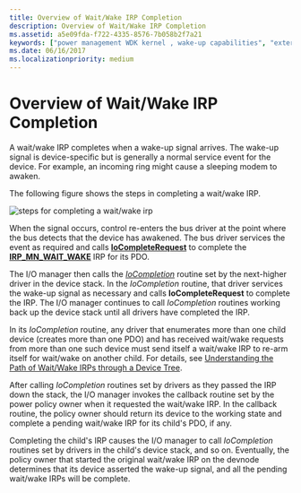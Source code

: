 ```yaml
---
title: Overview of Wait/Wake IRP Completion
description: Overview of Wait/Wake IRP Completion
ms.assetid: a5e09fda-f722-4335-8576-7b058b2f7a21
keywords: ["power management WDK kernel , wake-up capabilities", "external wake signals WDK", "awakening devices", "wake-up capabilities WDK power management", "device wake ups WDK power management", "IRP_MN_WAIT_WAKE", "wait/wake IRPs WDK power management , completing"]
ms.date: 06/16/2017
ms.localizationpriority: medium
---
```


# Overview of Wait/Wake IRP Completion





A wait/wake IRP completes when a wake-up signal arrives. The wake-up signal is device-specific but is generally a normal service event for the device. For example, an incoming ring might cause a sleeping modem to awaken.

The following figure shows the steps in completing a wait/wake IRP.

![steps for completing a wait/wake irp](images/comp-waitwake.png)

When the signal occurs, control re-enters the bus driver at the point where the bus detects that the device has awakened. The bus driver services the event as required and calls [**IoCompleteRequest**](https://docs.microsoft.com/windows-hardware/drivers/ddi/wdm/nf-wdm-iocompleterequest) to complete the [**IRP\_MN\_WAIT\_WAKE**](https://docs.microsoft.com/windows-hardware/drivers/kernel/irp-mn-wait-wake) IRP for its PDO.

The I/O manager then calls the [*IoCompletion*](https://docs.microsoft.com/windows-hardware/drivers/ddi/wdm/nc-wdm-io_completion_routine) routine set by the next-higher driver in the device stack. In the *IoCompletion* routine, that driver services the wake-up signal as necessary and calls **IoCompleteRequest** to complete the IRP. The I/O manager continues to call *IoCompletion* routines working back up the device stack until all drivers have completed the IRP.

In its *IoCompletion* routine, any driver that enumerates more than one child device (creates more than one PDO) and has received wait/wake requests from more than one such device must send itself a wait/wake IRP to re-arm itself for wait/wake on another child. For details, see [Understanding the Path of Wait/Wake IRPs through a Device Tree](understanding-the-path-of-wait-wake-irps-through-a-device-tree.md).

After calling *IoCompletion* routines set by drivers as they passed the IRP down the stack, the I/O manager invokes the callback routine set by the power policy owner when it requested the wait/wake IRP. In the callback routine, the policy owner should return its device to the working state and complete a pending wait/wake IRP for its child's PDO, if any.

Completing the child's IRP causes the I/O manager to call *IoCompletion* routines set by drivers in the child's device stack, and so on. Eventually, the policy owner that started the original wait/wake IRP on the devnode determines that its device asserted the wake-up signal, and all the pending wait/wake IRPs will be complete.

 

 




